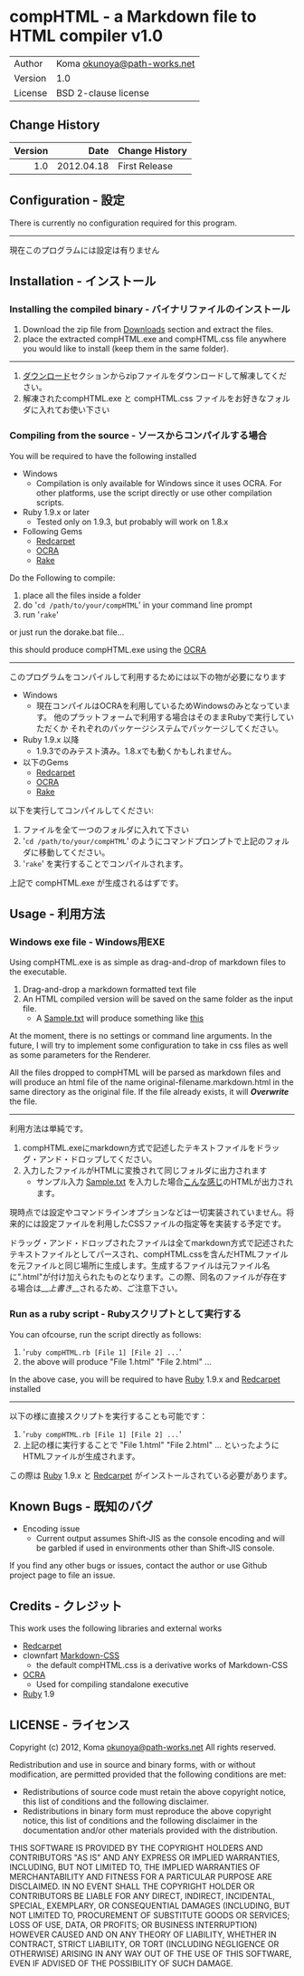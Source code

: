 compHTML - a Markdown file to HTML compiler v1.0
========================================================================

|||
|:--------- | :---------------------------- |
|Author     | Koma <okunoya@path-works.net> |
|Version    | 1.0                           |
|License    | BSD 2-clause license          |

Change History
------------------------------------------------------------------------
| Version | Date | Change History |
| ------: | ---: | :------------- |
| 1.0 | 2012.04.18 | First Release |

Configuration - 設定
------------------------------------------------------------------------
There is currently no configuration required for this program.
- - -
現在このプログラムには設定は有りません

Installation - インストール
------------------------------------------------------------------------
### Installing the compiled binary - バイナリファイルのインストール ###
1. Download the zip file from [Downloads](https://github.com/koma75/compHTML/downloads) section and extract the files.
2. place the extracted compHTML.exe and compHTML.css file anywhere you would like to install (keep them in the same folder).
- - -
1. [ダウンロード](https://github.com/koma75/compHTML/downloads)セクションからzipファイルをダウンロードして解凍してください。
2. 解凍されたcompHTML.exe と compHTML.css ファイルをお好きなフォルダに入れてお使い下さい

### Compiling from the source - ソースからコンパイルする場合 ###

You will be required to have the following installed

* Windows
    * Compilation is only available for Windows since it uses OCRA.
      For other platforms, use the script directly or use other 
      compilation scripts.
* Ruby 1.9.x or later 
    * Tested only on 1.9.3, but probably will work on 1.8.x
* Following Gems
    * [Redcarpet][]
    * [OCRA][]
    * [Rake][]

Do the Following to compile:

1. place all the files inside a folder
2. do '`cd /path/to/your/compHTML`' in your command line prompt
3. run '`rake`'

or just run the dorake.bat file...

this should produce compHTML.exe using the [OCRA][]
- - -
このプログラムをコンパイルして利用するためには以下の物が必要になります

* Windows
    * 現在コンパイルはOCRAを利用しているためWindowsのみとなっています。
      他のプラットフォームで利用する場合はそのままRubyで実行していただくか
      それぞれのパッケージシステムでパッケージしてください。
* Ruby 1.9.x 以降
    * 1.9.3でのみテスト済み。1.8.xでも動くかもしれません。
* 以下のGems
    * [Redcarpet][]
    * [OCRA][]
    * [Rake][]

以下を実行してコンパイルしてください:

1. ファイルを全て一つのフォルダに入れて下さい
2. '`cd /path/to/your/compHTML`' のようにコマンドプロンプトで上記のフォルダに移動してください。
3. '`rake`' を実行することでコンパイルされます。

上記で compHTML.exe が生成されるはずです。

Usage - 利用方法
------------------------------------------------------------------------

### Windows exe file - Windows用EXE
Using compHTML.exe is as simple as drag-and-drop of markdown files to the executable.  

1. Drag-and-drop a markdown formatted text file
2. An HTML compiled version will be saved on the same folder as the input file.
    * A [Sample.txt](https://github.com/koma75/compHTML/blob/master/sample.txt) will produce something like [this](http://cloud.github.com/downloads/koma75/compHTML/sample.txt.html)

At the moment, there is no settings or command line arguments.  In the future, I will try to implement some configuration to take in css files as well as some parameters for the Renderer.

All the files dropped to compHTML will be parsed as markdown files and will produce an html file of the name original-filename.markdown.html in the same directory as the original file.  If the file already exists, it will __*Overwrite*__ the file.
- - -
利用方法は単純です。

1. compHTML.exeにmarkdown方式で記述したテキストファイルをドラッグ・アンド・ドロップしてください。
2. 入力したファイルがHTMLに変換されて同じフォルダに出力されます
    * サンプル入力 [Sample.txt](https://github.com/koma75/compHTML/blob/master/sample.txt) を入力した場合[こんな感じ](http://cloud.github.com/downloads/koma75/compHTML/sample.txt.html)のHTMLが出力されます。

現時点では設定やコマンドラインオプションなどは一切実装されていません。将来的には設定ファイルを利用したCSSファイルの指定等を実装する予定です。

ドラッグ・アンド・ドロップされたファイルは全てmarkdown方式で記述されたテキストファイルとしてパースされ、compHTML.cssを含んだHTMLファイルを元ファイルと同じ場所に生成します。生成するファイルは元ファイル名に".html"が付け加えられたものとなります。この際、同名のファイルが存在する場合は__*上書き*__されるため、ご注意下さい。

### Run as a ruby script - Rubyスクリプトとして実行する
You can ofcourse, run the script directly as follows:

1. '`ruby compHTML.rb [File 1] [File 2] ...`'
2. the above will produce "File 1.html" "File 2.html" ... 

In the above case, you will be required to have [Ruby][] 1.9.x and [Redcarpet][] installed
- - -
以下の様に直接スクリプトを実行することも可能です：

1. '`ruby compHTML.rb [File 1] [File 2] ...`'
2. 上記の様に実行することで "File 1.html" "File 2.html" ... といったようにHTMLファイルが生成されます。

この際は [Ruby][] 1.9.x と [Redcarpet][] がインストールされている必要があります。

Known Bugs - 既知のバグ
------------------------------------------------------------------------

* Encoding issue
    * Current output assumes Shift-JIS as the console encoding and will be garbled if used in environments other than Shift-JIS console.

If you find any other bugs or issues, contact the author or use Github project page to file an issue.

Credits - クレジット
------------------------------------------------------------------------
This work uses the following libraries and external works

* [Redcarpet][]
* clownfart [Markdown-CSS][]
    * the default compHTML.css is a derivative works of Markdown-CSS
* [OCRA][]
    * Used for compiling standalone executive
* [Ruby][] 1.9

[Redcarpet]:    https://github.com/tanoku/redcarpet         "Redcarpet"
[Markdown-CSS]: https://github.com/clownfart/Markdown-CSS   "Markdown-CSS"
[OCRA]:         http://ocra.rubyforge.org/  "One-Click Ruby Application"
[Rake]:         http://rake.rubyforge.org/ "Rake - Ruby Make"
[Ruby]:         http://www.ruby-lang.org/ "Ruby - A Programmer's Best Friend"

LICENSE - ライセンス
------------------------------------------------------------------------
Copyright (c) 2012, Koma <okunoya@path-works.net>
All rights reserved.

Redistribution and use in source and binary forms, with or without 
modification, are permitted provided that the following conditions are met:

* Redistributions of source code must retain the above copyright notice, this list of conditions and the following disclaimer.
* Redistributions in binary form must reproduce the above copyright notice, this list of conditions and the following disclaimer in the documentation and/or other materials provided with the distribution.

THIS SOFTWARE IS PROVIDED BY THE COPYRIGHT HOLDERS AND CONTRIBUTORS "AS IS" AND ANY EXPRESS OR IMPLIED WARRANTIES, INCLUDING, BUT NOT LIMITED TO, THE IMPLIED WARRANTIES OF MERCHANTABILITY AND FITNESS FOR A PARTICULAR PURPOSE ARE DISCLAIMED. IN NO EVENT SHALL THE COPYRIGHT HOLDER OR CONTRIBUTORS BE LIABLE FOR ANY DIRECT, INDIRECT, INCIDENTAL, SPECIAL, EXEMPLARY, OR CONSEQUENTIAL DAMAGES (INCLUDING, BUT NOT LIMITED TO, PROCUREMENT OF SUBSTITUTE GOODS OR SERVICES; LOSS OF USE, DATA, OR PROFITS; OR BUSINESS INTERRUPTION) HOWEVER CAUSED AND ON ANY THEORY OF LIABILITY, WHETHER IN CONTRACT, STRICT LIABILITY, OR TORT (INCLUDING NEGLIGENCE OR OTHERWISE) ARISING IN ANY WAY OUT OF THE USE OF THIS SOFTWARE, EVEN IF ADVISED OF THE POSSIBILITY OF SUCH DAMAGE.

